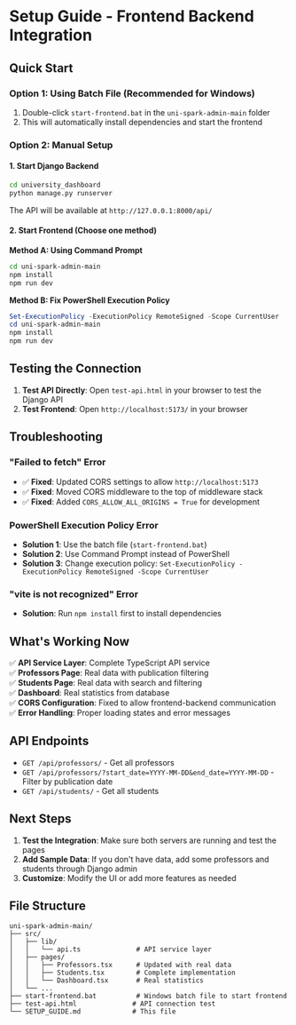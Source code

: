 # Setup Guide - Frontend Backend Integration

## Quick Start

### Option 1: Using Batch File (Recommended for Windows)
1. Double-click `start-frontend.bat` in the `uni-spark-admin-main` folder
2. This will automatically install dependencies and start the frontend

### Option 2: Manual Setup

#### 1. Start Django Backend
```bash
cd university_dashboard
python manage.py runserver
```
The API will be available at `http://127.0.0.1:8000/api/`

#### 2. Start Frontend (Choose one method)

**Method A: Using Command Prompt**
```bash
cd uni-spark-admin-main
npm install
npm run dev
```

**Method B: Fix PowerShell Execution Policy**
```powershell
Set-ExecutionPolicy -ExecutionPolicy RemoteSigned -Scope CurrentUser
cd uni-spark-admin-main
npm install
npm run dev
```

## Testing the Connection

1. **Test API Directly**: Open `test-api.html` in your browser to test the Django API
2. **Test Frontend**: Open `http://localhost:5173/` in your browser

## Troubleshooting

### "Failed to fetch" Error
- ✅ **Fixed**: Updated CORS settings to allow `http://localhost:5173`
- ✅ **Fixed**: Moved CORS middleware to the top of middleware stack
- ✅ **Fixed**: Added `CORS_ALLOW_ALL_ORIGINS = True` for development

### PowerShell Execution Policy Error
- **Solution 1**: Use the batch file (`start-frontend.bat`)
- **Solution 2**: Use Command Prompt instead of PowerShell
- **Solution 3**: Change execution policy: `Set-ExecutionPolicy -ExecutionPolicy RemoteSigned -Scope CurrentUser`

### "vite is not recognized" Error
- **Solution**: Run `npm install` first to install dependencies

## What's Working Now

✅ **API Service Layer**: Complete TypeScript API service  
✅ **Professors Page**: Real data with publication filtering  
✅ **Students Page**: Real data with search and filtering  
✅ **Dashboard**: Real statistics from database  
✅ **CORS Configuration**: Fixed to allow frontend-backend communication  
✅ **Error Handling**: Proper loading states and error messages  

## API Endpoints

- `GET /api/professors/` - Get all professors
- `GET /api/professors/?start_date=YYYY-MM-DD&end_date=YYYY-MM-DD` - Filter by publication date
- `GET /api/students/` - Get all students

## Next Steps

1. **Test the Integration**: Make sure both servers are running and test the pages
2. **Add Sample Data**: If you don't have data, add some professors and students through Django admin
3. **Customize**: Modify the UI or add more features as needed

## File Structure

```
uni-spark-admin-main/
├── src/
│   ├── lib/
│   │   └── api.ts              # API service layer
│   ├── pages/
│   │   ├── Professors.tsx      # Updated with real data
│   │   ├── Students.tsx        # Complete implementation
│   │   └── Dashboard.tsx       # Real statistics
│   └── ...
├── start-frontend.bat          # Windows batch file to start frontend
├── test-api.html              # API connection test
└── SETUP_GUIDE.md             # This file
```
